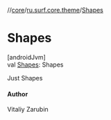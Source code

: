 //[core](../../index.md)/[ru.surf.core.theme](index.md)/[Shapes](-shapes.md)

# Shapes

[androidJvm]\
val [Shapes](-shapes.md): Shapes

Just Shapes

#### Author

Vitaliy Zarubin
